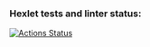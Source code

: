 ### Hexlet tests and linter status:
[![Actions Status](https://github.com/606rik/python-project-50/actions/workflows/hexlet-check.yml/badge.svg)](https://github.com/606rik/python-project-50/actions)